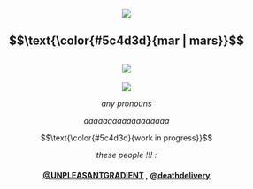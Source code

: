  </p>
 <p align="center">
  <img src="https://64.media.tumblr.com/ee0659edab2da04a39384017c318bd54/af93f42041705700-2f/s1280x1920/0921159a8afdebb76a4c1318bb0c0d1e0f81e6c1.pnj"/>
</p>

<h2 align="center" >
 $$\text{\color{#5c4d3d}{mar | mars}}$$
</h2>
<h2 align="center" >
<img src="https://i.postimg.cc/HLZn51vX/image.png"/>
</h2>

<p align="center">
<img src="https://64.media.tumblr.com/74f1ec56aa8b6d722cac0abd374f06cf/b35f0b146e0351a5-66/s400x600/7c7c13d8504f1b53eed04cd668ef8c73d556f86a.gifv"/>

<p align="center" >
  <em>any pronouns</em>
 </p>
 <p align="center">
   <em>aaaaaaaaaaaaaaaaaa</em>
 
 <p align="center">
 $$\text{\color{#5c4d3d}{work in progress}}$$
 </p>



 <p align="center">
 <em>these people !!! : </em>
 </p>
<div align="center">

#### [@UNPLEASANTGRADIENT](https://github.com/UNPLEASANTGRADlENT) , [@deathdelivery](https://github.com/deathdelivery)<p/>
